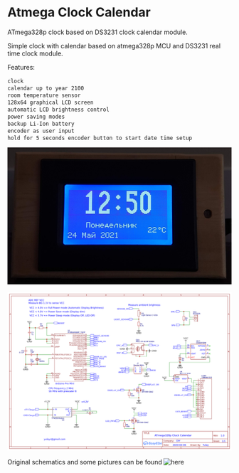 # Atmega Clock Calendar

ATmega328p clock based on DS3231 clock calendar module.

Simple clock with calendar based on atmega328p MCU and DS3231 real time clock module. 

Features:

    clock
    calendar up to year 2100
    room temperature sensor
    128x64 graphical LCD screen
    automatic LCD brightness control
    power saving modes
    backup Li-Ion battery
    encoder as user input
    hold for 5 seconds encoder button to start date time setup

![atmegaClock display](https://github.com/CppBaddy/atmegaClockCalendar/blob/main/clockCalendar.png?raw=true)

![atmegaClock schematics](https://github.com/CppBaddy/atmegaClockCalendar/blob/main/schematics.png?raw=true)

Original schematics and some pictures can be found ![here](https://easyeda.com/Yulay/atmega328p-clock_copy_copy_copy)

